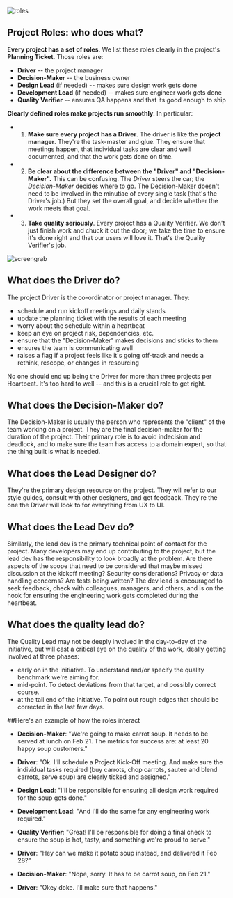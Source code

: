 ![roles](/http://i.imgur.com/U6mlLZp.jpg)
## Project Roles: who does what?

**Every project has a set of roles**. We list these roles clearly in the project's **Planning Ticket**. Those roles are:
- **Driver** -- the project manager
- **Decision-Maker** -- the business owner
- **Design Lead** (if needed) -- makes sure design work gets done 
- **Development Lead** (if needed) -- makes sure engineer work gets done 
- **Quality Verifier** -- ensures QA happens and that its good enough to ship


**Clearly defined roles make projects run smoothly**. In particular: 
- 1) **Make sure every project has a Driver**. The driver is like the **project manager**. They're the task-master and glue. They ensure that meetings happen, that individual tasks are clear and well documented, and that the work gets done on time. 
- 2) **Be clear about the difference between the "Driver" and "Decision-Maker".** This can be confusing. The _Driver_ steers the car; the _Decision-Maker_ decides where to go. The Decision-Maker doesn't need to be involved in the minutiae of every single task (that's the Driver's job.) But they set the overall goal, and decide whether the work meets that goal.
- 3) **Take quality seriously**. Every project has a Quality Verifier. We don't just finish work and chuck it out the door; we take the time to ensure it's done right and that our users will love it. That's the Quality Verifier's job. 

![screengrab](/https://dl.dropboxusercontent.com/spa/6c38yp3crbxni5b/-u7jb6q9.png)

## <a name="owner"></a>What does the Driver do? 

The project Driver is the co-ordinator or project manager. They:

* schedule and run kickoff meetings and daily stands
* update the planning ticket with the results of each meeting
* worry about the schedule within a heartbeat
* keep an eye on project risk, dependencies, etc.
* ensure that the "Decision-Maker" makes decisions and sticks to them
* ensures the team is communicating well
* raises a flag if a project feels like it's going off-track and needs a rethink, rescope, or changes in resourcing

No one should end up being the Driver for more than three projects per Heartbeat. It's too hard to well -- and this is a crucial role to get right.

## <a name="decision"></a>What does the Decision-Maker do?

The Decision-Maker is usually the person who represents the "client" of the team working on a project. They are the final decision-maker for the duration of the project. Their primary role is to avoid indecision and deadlock, and to make sure the team has access to a domain expert, so that the thing built is what is needed.

## <a name="leaddesign"></a>What does the Lead Designer do?

They're the primary design resource on the project.  They will refer to our style guides, consult with other designers, and get feedback. They're the one  the Driver will look to for everything from UX to UI.

## <a name="leaddev"></a>What does the Lead Dev do?

Similarly, the lead dev is the primary technical point of contact for the project.  Many developers may end up contributing to the project, but the lead dev has the responsibility to look broadly at the problem. Are there aspects of the scope that need to be considered that maybe missed discussion at the kickoff meeting?  Security considerations? Privacy or data handling concerns?  Are tests being written?  The dev lead is encouraged to seek feedback, check with colleagues, managers, and others, and is on the hook for ensuring the engineering work gets completed during the heartbeat.

## <a name="quality"></a>What does the quality lead do?

The Quality Lead may not be deeply involved in the day-to-day of the initiative, but will cast a critical eye on the quality of the work, ideally getting involved at three phases:

* early on in the initiative. To understand and/or specify the quality benchmark we're aiming for.
* mid-point. To detect deviations from that target, and possibly correct course.
* at the tail end of the initiative. To point out rough edges that should be corrected in the last few days.




##Here's an example of how the roles interact
- **Decision-Maker**: "We're going to make carrot soup. It needs to be served at lunch on Feb 21. The metrics for success are: at least 20 happy soup customers." 
- **Driver**: "Ok. I'll schedule a Project Kick-Off meeting. And make sure the individual tasks required (buy carrots, chop carrots, sautee and blend carrots, serve soup) are clearly ticked and assigned."
- **Design Lead**: "I'll be responsible for ensuring all design work required for the soup gets done."
- **Development Lead**: "And I'll do the same for any engineering work required."
- **Quality Verifier**: "Great! I'll be responsible for doing a final check to ensure the soup is hot, tasty, and something we're proud to serve."

- **Driver**: "Hey can we make it potato soup instead, and delivered it Feb 28?"
- **Decision-Maker**: "Nope, sorry. It has to be carrot soup, on Feb 21."
- **Driver**: "Okey doke. I'll make sure that happens." 


